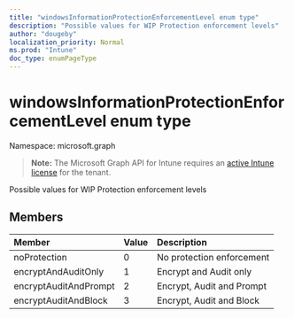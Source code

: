 ```yaml
---
title: "windowsInformationProtectionEnforcementLevel enum type"
description: "Possible values for WIP Protection enforcement levels"
author: "dougeby"
localization_priority: Normal
ms.prod: "Intune"
doc_type: enumPageType
---
```


# windowsInformationProtectionEnforcementLevel enum type

Namespace: microsoft.graph

> **Note:** The Microsoft Graph API for Intune requires an [active Intune license](https://go.microsoft.com/fwlink/?linkid=839381) for the tenant.

Possible values for WIP Protection enforcement levels

## Members
|Member|Value|Description|
|:---|:---|:---|
|noProtection|0|No protection enforcement|
|encryptAndAuditOnly|1|Encrypt and Audit only|
|encryptAuditAndPrompt|2|Encrypt, Audit and Prompt|
|encryptAuditAndBlock|3|Encrypt, Audit and Block|




